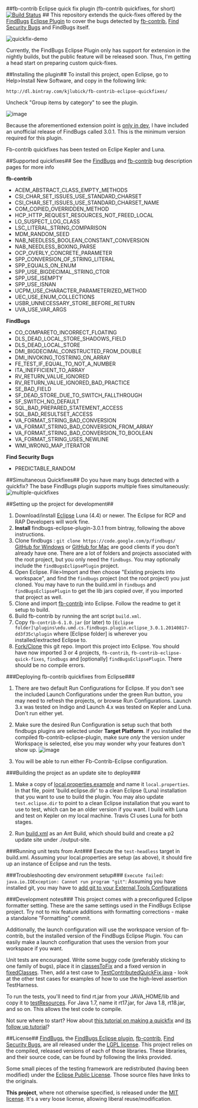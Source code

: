##fb-contrib Eclipse quick fix plugin (fb-contrib quickfixes, for short) [![Build Status](https://travis-ci.org/kjlubick/fb-contrib-eclipse-quick-fixes.svg?branch=master)](https://travis-ci.org/kjlubick/fb-contrib-eclipse-quick-fixes) ##
This repository extends the quick-fixes offered by the [FindBugs](http://findbugs.sourceforge.net/) [Eclipse Plugin](http://findbugs.sourceforge.net/downloads.html) to cover the bugs detected by [fb-contrib](http://fb-contrib.sourceforge.net/), [Find Security Bugs](http://h3xstream.github.io/find-sec-bugs/) and FindBugs itself.

![quickfix-demo](https://cloud.githubusercontent.com/assets/6819944/4264324/b5e2f5ba-3c21-11e4-966b-3264f7e22dae.gif)


Currently, the FindBugs Eclipse Plugin only has support for extension in the nightly builds, but the public feature will be released soon.  Thus, I'm getting a head start on preparing custom quick-fixes.


##Installing the plugin##
To install this project, open Eclipse, go to Help>Install New Software, and copy in the following link:

`http://dl.bintray.com/kjlubick/fb-contrib-eclipse-quickfixes/`

Uncheck "Group items by category" to see the plugin.

![image](https://cloud.githubusercontent.com/assets/6819944/6541841/bd15e5b6-c4b3-11e4-9599-c84c4bc8a033.png)


Because the aforementioned extension point is [only in dev](https://code.google.com/p/findbugs/source/detail?r=491d7f9cae6cef8919f0d76104dd567d8489db06), I have included an unofficial release of FindBugs called 3.0.1.
This is the minimum version required for this plugin.

Fb-contrib quickfixes has been tested on Eclipe Kepler and Luna.


##Supported quickfixes##
See the [FindBugs](http://findbugs.sourceforge.net/bugDescriptions.html) and [fb-contrib](http://fb-contrib.sourceforge.net/bugdescriptions.html) bug description pages for more info

**fb-contrib**  
- ACEM_ABSTRACT_CLASS_EMPTY_METHODS
- CSI_CHAR_SET_ISSUES_USE_STANDARD_CHARSET
- CSI_CHAR_SET_ISSUES_USE_STANDARD_CHARSET_NAME
- COM_COPIED_OVERRIDDEN_METHOD
- HCP_HTTP_REQUEST_RESOURCES_NOT_FREED_LOCAL
- LO_SUSPECT_LOG_CLASS
- LSC_LITERAL_STRING_COMPARISON
- MDM_RANDOM_SEED
- NAB_NEEDLESS_BOOLEAN_CONSTANT_CONVERSION
- NAB_NEEDLESS_BOXING_PARSE
- OCP_OVERLY_CONCRETE_PARAMETER
- SPP_CONVERSION_OF_STRING_LITERAL
- SPP_EQUALS_ON_ENUM
- SPP_USE_BIGDECIMAL_STRING_CTOR
- SPP_USE_ISEMPTY
- SPP_USE_ISNAN
- UCPM_USE_CHARACTER_PARAMETERIZED_METHOD
- UEC_USE_ENUM_COLLECTIONS
- USBR_UNNECESSARY_STORE_BEFORE_RETURN
- UVA_USE_VAR_ARGS

**FindBugs**
- CO_COMPARETO_INCORRECT_FLOATING
- DLS_DEAD_LOCAL_STORE_SHADOWS_FIELD
- DLS_DEAD_LOCAL_STORE
- DMI_BIGDECIMAL_CONSTRUCTED_FROM_DOUBLE
- DMI_INVOKING_TOSTRING_ON_ARRAY
- FE_TEST_IF_EQUAL_TO_NOT_A_NUMBER
- ITA_INEFFICIENT_TO_ARRAY
- RV_RETURN_VALUE_IGNORED
- RV_RETURN_VALUE_IGNORED_BAD_PRACTICE
- SE_BAD_FIELD
- SF_DEAD_STORE_DUE_TO_SWITCH_FALLTHROUGH
- SF_SWITCH_NO_DEFAULT
- SQL_BAD_PREPARED_STATEMENT_ACCESS
- SQL_BAD_RESULTSET_ACCESS
- VA_FORMAT_STRING_BAD_CONVERSION
- VA_FORMAT_STRING_BAD_CONVERSION_FROM_ARRAY
- VA_FORMAT_STRING_BAD_CONVERSION_TO_BOOLEAN
- VA_FORMAT_STRING_USES_NEWLINE
- WMI_WRONG_MAP_ITERATOR

**Find Security Bugs**
- PREDICTABLE_RANDOM

##Simultaneous Quickfixes##
Do you have many bugs detected with a quickfix? The base FindBugs plugin supports multiple fixes simultaneously:
![multiple-quickfixes](https://cloud.githubusercontent.com/assets/6819944/4324949/7e882a7c-3f5f-11e4-9170-bac5b24c2dbc.gif)

##Setting up the project for development##
1. Download/install [Eclipse](https://www.eclipse.org/home/index.php) Luna (4.4) or newer.  The Eclipse for RCP and RAP Developers will work fine.
2. **Install** findbugs-eclipse-plugin-3.0.1 from bintray, following the above instructions.
3. Clone findbugs : `git clone https://code.google.com/p/findbugs/`  [GitHub for Windows](https://windows.github.com/) or [GitHub for Mac](https://mac.github.com/) are good clients if you don't already have one.  There are a lot of folders and projects associated with the root project, but you only need the `findbugs`.  You may optionally include the `findBugsEclipsePlugin` project.
4. Open Eclipse.  File>Import and then choose "Existing projects into workspace", and find the `findbugs` project (not the root project) you just cloned.  You may have to run the build.xml in `findbugs` and `findBugsEclipsePlugin` to get the lib jars copied over, if you imported that project as well.
5. Clone and import [fb-contrib](https://github.com/mebigfatguy/fb-contrib) into Eclipse.  Follow the readme to get it setup to build.
6. Build fb-contrib by running the ant script `build.xml`.
7. Copy `fb-contrib-6.1.0.jar` (or later) to `[Eclipse folder]\plugins\edu.umd.cs.findbugs.plugin.eclipse_3.0.1.20140817-dd3f35c\plugin` where [Eclipse folder] is wherever you installed/extracted Eclipse to.
8. [Fork/Clone](https://help.github.com/articles/fork-a-repo) this git repo. Import this project into Eclipse.  You should have now imported 3 or 4 projects, `fb-contrib`, `fb-contrib-eclipse-quick-fixes`, `findbugs` and [optionally] `findBugsEclipsePlugin`. There should be no compile errors.

###Deploying fb-contrib quickfixes from Eclipse###
1. There are two default Run Configurations for Eclipse.  If you don't see the included Launch Configurations under the green Run button, you may need to refresh the projects, or browse Run Configurations.  Launch 3.x was tested on Indigo and Launch 4.x was tested on Kepler and Luna.  Don't run either yet.

2. Make sure the desired Run Configuration is setup such that both findbugs plugins are selected under **Target Platform**.  If you installed the compiled fb-contrib-eclipse-plugin, make sure *only* the version under Workspace is selected, else you may wonder why your features don't show up. ![image](https://cloud.githubusercontent.com/assets/6819944/4005374/9bd7dfa8-2990-11e4-81d2-a6ce8ed75452.png)

3. You will be able to run either Fb-Contrib-Eclipse configuration.

###Building the project as an update site to deploy###
1. Make a copy of [local.properties.example](https://github.com/kjlubick/fb-contrib-eclipse-quick-fixes/blob/master/local.properties.example) and name it `local.properties`.  In that file,  point 'build.eclipse.dir' to a clean Eclipse (Luna) installation that you want to use to build the plugin.  You may also update `test.eclipse.dir` to point to a clean Eclipse installation that you want to use to test, which can be an older version if you want. 
I build with Luna and test on Kepler on my local machine.  Travis CI uses Luna for both stages.

2. Run [build.xml](https://github.com/kjlubick/fb-contrib-eclipse-quick-fixes/blob/master/build.xml) as an Ant Build, which should build and create a p2 update site under ./output-site.

###Running unit tests from Ant###
Execute the `test-headless` target in build.xml.  Assuming your local.properties are setup (as above), it should fire up an instance of Eclipse and run the tests.


###Troubleshooting dev environment setup###
`Execute failed: java.io.IOException: Cannot run program "git"`: Assuming you have installed git, you may have to [add git to your External Tools Configurations](http://stackoverflow.com/a/3196633/1447621)

###Development notes###
This project comes with a preconfigured Eclipse formatter setting.  These are the same settings used in the FindBugs Eclipse project.  Try not to mix feature additions with formatting corrections - make a standalone "Formatting" commit.

Additionally, the launch configuration will use the workspace version of fb-contrib, but the installed version of the FindBugs Eclipse Plugin. You can easily make a launch configuration that uses the version from your workspace if you want.  

Unit tests are encouraged.  Write some buggy code (preferably sticking to one family of bugs), place it in [classesToFix](https://github.com/kjlubick/fb-contrib-eclipse-quick-fixes/tree/master/classesToFix) and a fixed version in [fixedClasses](https://github.com/kjlubick/fb-contrib-eclipse-quick-fixes/tree/master/fixedClasses).  Then, add a test case to [TestContributedQuickFix.java](https://github.com/kjlubick/fb-contrib-eclipse-quick-fixes/blob/7cbb5cb7a5a77436b626e76212b742c0a763b302/test/tests/TestContributedQuickFixes.java) - look at the other test cases for examples of how to use the high-level assertion TestHarness.

To run the tests, you'll need to find rt.jar from your JAVA_HOME/lib and copy it to [testResources](https://github.com/kjlubick/fb-contrib-eclipse-quick-fixes/tree/master/testresources).  For Java 1.7, name it rt17.jar, for Java 1.8, rt18.jar, and so on.  This allows the test code to compile.

Not sure where to start?  How about [this tutorial on making a quickfix](http://kjlubick.github.io/blog/post/3?building-your-first-eclipse-quick-fix) and [its follow up tutorial](http://kjlubick.github.io/blog/post/4?a-slightly-more-advanced-quickfix)?

##License##
[FindBugs](http://findbugs.sourceforge.net/downloads.html), the [FindBugs Eclipse plugin](http://findbugs.sourceforge.net/downloads.html), [fb-contrib](https://github.com/mebigfatguy/fb-contrib), [Find Security Bugs](https://github.com/h3xstream/find-sec-bugs), are all released under the [LGPL license](https://tldrlegal.com/license/gnu-lesser-general-public-license-v2.1-(lgpl-2.1)#fulltext).  This project relies on the compiled, released versions of each of those libraries.  These libraries, and their source code, can be found by following the links provided.

Some small pieces of the testing framework are redistributed (having been modified) under the [Eclipse Public License](https://tldrlegal.com/license/eclipse-public-license-1.0-(epl-1.0)).  Those source files have links to the originals.

**This project**, where not otherwise specified, is released under the [MIT license](https://tldrlegal.com/license/mit-license#fulltext).  It's a very loose license, allowing liberal reuse/modification.